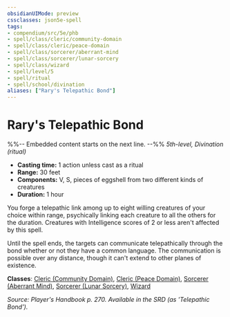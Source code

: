 ```yaml
---
obsidianUIMode: preview
cssclasses: json5e-spell
tags:
- compendium/src/5e/phb
- spell/class/cleric/community-domain
- spell/class/cleric/peace-domain
- spell/class/sorcerer/aberrant-mind
- spell/class/sorcerer/lunar-sorcery
- spell/class/wizard
- spell/level/5
- spell/ritual
- spell/school/divination
aliases: ["Rary's Telepathic Bond"]
---
```

# Rary's Telepathic Bond
%%-- Embedded content starts on the next line. --%%
*5th-level, Divination (ritual)*  

- **Casting time:** 1 action unless cast as a ritual
- **Range:** 30 feet
- **Components:** V, S, pieces of eggshell from two different kinds of creatures
- **Duration:** 1 hour

You forge a telepathic link among up to eight willing creatures of your choice within range, psychically linking each creature to all the others for the duration. Creatures with Intelligence scores of 2 or less aren't affected by this spell.

Until the spell ends, the targets can communicate telepathically through the bond whether or not they have a common language. The communication is possible over any distance, though it can't extend to other planes of existence.

**Classes**: [Cleric (Community Domain)](/Systems/5e/classes/cleric-community-domain-hwcs.md), [Cleric (Peace Domain)](/Systems/5e/classes/cleric-peace-domain-tce.md), [Sorcerer (Aberrant Mind)](/Systems/5e/classes/sorcerer-aberrant-mind-tce.md), [Sorcerer (Lunar Sorcery)](/Systems/5e/classes/sorcerer-lunar-sorcery-dsotdq.md), [Wizard](/Systems/5e/classes/wizard.md)

*Source: Player's Handbook p. 270. Available in the SRD (as 'Telepathic Bond').*